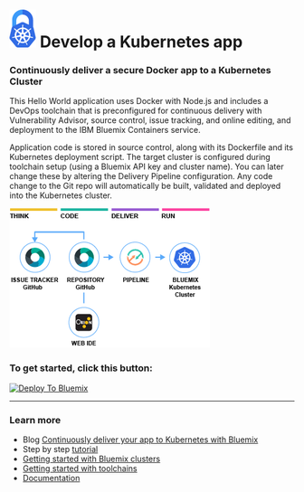 # ![Icon](./.bluemix/secure-lock-kubernetes.png) Develop a Kubernetes app


### Continuously deliver a secure Docker app to a Kubernetes Cluster
This Hello World application uses Docker with Node.js and includes a DevOps toolchain that is preconfigured for continuous delivery with Vulnerability Advisor, source control, issue tracking, and online editing, and deployment to the IBM Bluemix Containers service.

Application code is stored in source control, along with its Dockerfile and its Kubernetes deployment script.
The target cluster is configured during toolchain setup (using a Bluemix API key and cluster name). You can later change these by altering the Delivery Pipeline configuration.
Any code change to the Git repo will automatically be built, validated and deployed into the Kubernetes cluster.

![Icon](./.bluemix/toolchain.png)

### To get started, click this button:
[![Deploy To Bluemix](https://console.bluemix.net/devops/graphics/create_toolchain_button.png)](https://console.bluemix.net/devops/setup/deploy/?repository=https%3A//github.com/open-toolchain/secure-kube-toolchain)

---
### Learn more 

* Blog [Continuously deliver your app to Kubernetes with Bluemix](https://www.ibm.com/blogs/bluemix/2017/07/continuously-deliver-your-app-to-kubernetes-with-bluemix/)
* Step by step [tutorial](https://www.ibm.com/devops/method/tutorials/tc_secure_kube)
* [Getting started with Bluemix clusters](https://console.bluemix.net/docs/containers/container_index.html?pos=2)
* [Getting started with toolchains](https://bluemix.net/devops/getting-started)
* [Documentation](https://console.bluemix.net/docs/services/ContinuousDelivery/index.html?pos=2)

